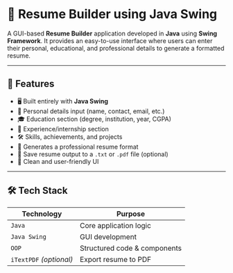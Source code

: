 # 📝 Resume Builder using Java Swing

A GUI-based **Resume Builder** application developed in **Java** using **Swing Framework**. It provides an easy-to-use interface where users can enter their personal, educational, and professional details to generate a formatted resume.

---

## 🎯 Features

- 🖥️ Built entirely with **Java Swing**
- 🧍 Personal details input (name, contact, email, etc.)
- 🎓 Education section (degree, institution, year, CGPA)
- 💼 Experience/internship section
- 🛠️ Skills, achievements, and projects
- 📄 Generates a professional resume format
- 💾 Save resume output to a `.txt` or `.pdf` file (optional)
- 🎨 Clean and user-friendly UI

---

## 🛠️ Tech Stack

| Technology   | Purpose                   |
|--------------|----------------------------|
| `Java`       | Core application logic     |
| `Java Swing` | GUI development            |
| `OOP`        | Structured code & components |
| `iTextPDF` *(optional)* | Export resume to PDF |

